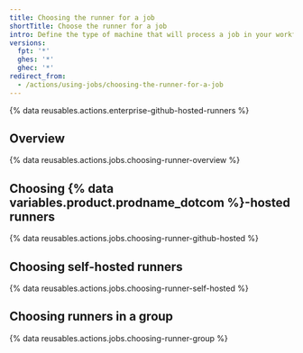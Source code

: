 ```yaml
---
title: Choosing the runner for a job
shortTitle: Choose the runner for a job
intro: Define the type of machine that will process a job in your workflow.
versions:
  fpt: '*'
  ghes: '*'
  ghec: '*'
redirect_from:
  - /actions/using-jobs/choosing-the-runner-for-a-job
---
```


{% data reusables.actions.enterprise-github-hosted-runners %}

## Overview

{% data reusables.actions.jobs.choosing-runner-overview %}

## Choosing {% data variables.product.prodname_dotcom %}-hosted runners

{% data reusables.actions.jobs.choosing-runner-github-hosted %}

## Choosing self-hosted runners

{% data reusables.actions.jobs.choosing-runner-self-hosted %}

## Choosing runners in a group

{% data reusables.actions.jobs.choosing-runner-group %}
